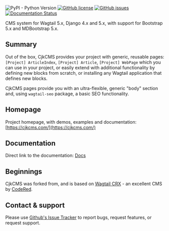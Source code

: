 ![PyPI - Python Version](https://img.shields.io/pypi/pyversions/wagtail-cjkcms)
[![GitHub license](https://img.shields.io/github/license/cjkpl/wagtail-cjkcms)](https://github.com/cjkpl/wagtail-cjkcms/blob/main/LICENSE)
[![GitHub issues](https://img.shields.io/github/issues/cjkpl/wagtail-cjkcms)](https://github.com/cjkpl/wagtail-cjkcms/issues) 
[![Documentation Status](https://readthedocs.org/projects/cjkcms/badge/?version=latest)](https://cjkcms.readthedocs.io/en/latest/?badge=latest)

CMS system for Wagtail 5.x, Django 4.x and 5.x, with support for Bootstrap 5.x and MDBootstrap 5.x. 

## Summary

Out of the box, CjkCMS provides your project with generic, reusable pages:
`[Project] ArticleIndex`, `[Project] Article`, `[Project] WebPage` which you can use in your project, or easily extend with additional functionality by defining new blocks from scratch, or installing any Wagtail application that defines new blocks. 

CjkCMS pages provide you with an ultra-flexible, generic "body" section and, using `wagtail-seo` package, a basic SEO functionality.

## Homepage
Project homepage, with demos, examples and documentation: [https://cjkcms.com/](https://cjkcms.com/)

## Documentation
Direct link to the documentation: [Docs](https://cjkcms.readthedocs.io/en/latest/)

## Beginnings
CjkCMS was forked from, and is based on [Wagtail CRX](https://github.com/coderedcorp/coderedcms) - an excellent CMS by [CodeRed](https://www.coderedcorp.com/).

## Contact & support
Please use [Github's Issue Tracker](https://github.com/cjkpl/wagtail-cjkcms/issues) to report bugs, request features, or request support.